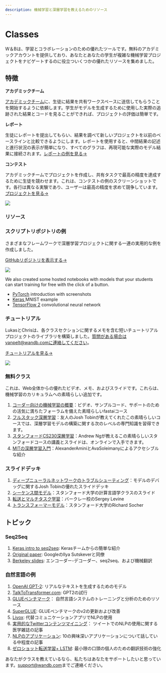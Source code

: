```yaml
---
description: 機械学習と深層学習を教えるためのリソース
---
```


# Classes

W＆Bは、学習とコラボレーションのための優れたツールです。無料のアカデミックアカウントを提供しており、あなたとあなたの学生が複雑な機械学習プロジェクトをナビゲートするのに役立ついくつかの優れたリソースを集めました。

##  特徴

**アカデミックチーム**

[アカデミックチーム](https://www.wandb.com/academic)に、生徒に結果を共有ワークスペースに送信してもらうことを開始するように依頼します。学生がモデルを生成するために使用した実際の追跡された結果とコードを見ることができれば、プロジェクトの評価は簡単です。

**レポート**

生徒にレポートを提出してもらい、結果を調べて新しいプロジェクトを以前のベースラインと比較できるようにします。レポートを使用すると、中間結果の記述と進行状況の表示が簡単になり、すべてのグラフは、再現可能な実際のモデル結果に接続されます。[レポートの例を見る→](%20https://wandb.ai/stacey/keras_finetune/reports/Curriculum-Learning-in-Nature--Vmlldzo1MjcxNw)

**コンテスト**

アカデミックチームでプロジェクトを作成し、共有タスクで最高の精度を達成するために生徒を競わせます。これは、コンテストの例のスクリーンショットです。各行は異なる実験であり、ユーザーは最高の精度を求めて競争しています。[プロジェクトを見る→](https://wandb.ai/wandb/feb8-emotion)

![](../../.gitbook/assets/image%20%2862%29.png)

### リソース

###  スクリプトリポジトリの例

さまざまなフレームワークで深層学習プロジェクトに関する一連の実用的な例を作成しました。

   [GitHubリポジトリを表示する→ ](https://github.com/wandb/examples)

![](../../.gitbook/assets/image%20%2845%29.png)

We also created some hosted notebooks with models that your students can start training for free with the click of a button.

* [PyTorch](http://bit.ly/wandb-pytorch-intro) introduction with screenshots
* [Keras ](http://bit.ly/wandb-keras-colab)MNIST example
* [TensorFlow 2](http://bit.ly/wandb-tf-colab) convolutional neural network

###  **チュートリアル**

LukasとChrisは、各クラスセクションに関するメモを含む短いチュートリアルプロジェクトのライブラリを構築しました。質問がある場合はvanpelt@wandb.comに連絡してください。

 [チュートリアルを見る→](https://www.wandb.com/tutorials)

![](../../.gitbook/assets/image%20%2870%29.png)

### 無料クラス

これは、Web全体からの優れたビデオ、メモ、およびスライドです。これらは、機械学習のカリキュラムへの素晴らしい追加です。

1. [コーダー向けの機械学習の概要](https://course18.fast.ai/ml)：ビデオ、サンプルコード、サポートのための活気に満ちたフォーラムを備えた素晴らしいfastaiコース
2.  [フルスタック深層学習](https://fullstackdeeplearning.com/march2019)：友人のJosh Tobinが教えてくれたこの素晴らしいコースでは、深層学習モデルの構築に関する次のレベルの専門知識を習得できます。
3.  [スタンフォードCS230深層学習](https://cs230.stanford.edu/)：Andrew Ngが教えるこの素晴らしいスタンフォードコースの講義とスライドは、オンラインで入手できます。
4. [MITの深層学習入門](http://introtodeeplearning.com/)：AlexanderAminiとAvaSoleimanyによるアクセシブルな紹介

### スライドデッキ

1.  [ディープニューラルネットワークのトラブルシューティング](http://josh-tobin.com/troubleshooting-deep-neural-networks.html)：モデルのデバッグに関するJosh Tobinの優れたスライドデッキ
2.  [シーケンス間モデル](https://nlp.stanford.edu/~johnhew/public/14-seq2seq.pdf)：スタンフォード大学の計算言語学クラスのスライド
3. [ 転送とマルチタスク学習](http://rail.eecs.berkeley.edu/deeprlcourse-fa17/f17docs/lecture_15_multi_task_learning.pdf)：バークレー校のSergey Levine
4.  [トランスフォーマーモデル](https://web.stanford.edu/class/archive/cs/cs224n/cs224n.1184/lectures/lecture12.pdf)：スタンフォード大学のRichard Socher

## トピック

### Seq2Seq

1. [Keras intro to seq2seq](https://blog.keras.io/a-ten-minute-introduction-to-sequence-to-sequence-learning-in-keras.html): Kerasチームからの簡単な紹介
2. [Original paper](https://papers.nips.cc/paper/5346-sequence-to-sequence-learning-with-neural-networks.pdf): GoogleのIlya Sutskeverと同僚
3. [Berkeley slides](https://courses.d2l.ai/berkeley-stat-157/units/seq2seq.html): エンコーダー-デコーダー、seq2seq、および機械翻訳

###  自然言語の例

1. [OpenAI GPT-2](https://openai.com/blog/better-language-models/): リアルなテキストを生成するためのモデル
2. [TalkToTransformer.com](https://talktotransformer.com):  GPT2の試行
3. [GLUEベンチマーク](https://gluebenchmark.com/)： 自然言語システムのトレーニングと分析のためのリソース
4. [SuperGLUE](https://super.gluebenchmark.com/):  GLUEベンチマークのv2の更新および改善
5. [Livox](http://impact-transfer.org/zero/livox/):  代替コミュニケーションアプリでNLPの使用
6. [実用的なTwitterコンテンツマイニング](https://www.ncbi.nlm.nih.gov/pmc/articles/PMC3694275/)： ツイートでのNLPの使用に関する医学雑誌の記事
7.  [NLPのアプリケーション](https://medium.com/@datamonsters/artificial-neural-networks-in-natural-language-processing-bcf62aa9151a): 10の興味深いアプリケーションについて話している中程度の記事
8.  [ゼロショット転送学習+ LSTM](https://www.media.mit.edu/publications/zero-shot-transfer-learning-to-enhance-communication-for-minimally-verbal-individuals-with-autism-using-naturalistic-data/): 最小限の口頭の個人のための翻訳技術の強化

あなたがクラスを教えているなら、私たちはあなたをサポートしたいと思っています。[support@wandb.com](mailto:support@wandb.com)までご連絡ください。

